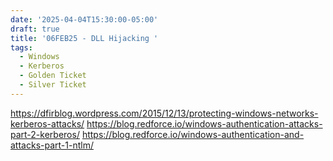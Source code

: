 ```yaml
---
date: '2025-04-04T15:30:00-05:00'
draft: true
title: '06FEB25 - DLL Hijacking '
tags:
  - Windows
  - Kerberos
  - Golden Ticket
  - Silver Ticket
---
```

https://dfirblog.wordpress.com/2015/12/13/protecting-windows-networks-kerberos-attacks/
https://blog.redforce.io/windows-authentication-attacks-part-2-kerberos/
https://blog.redforce.io/windows-authentication-and-attacks-part-1-ntlm/